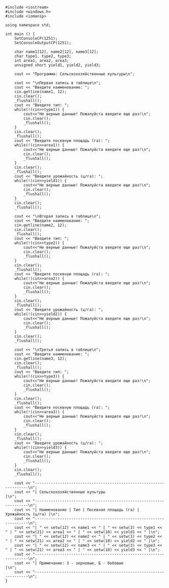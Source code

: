 ﻿```
#include <iostream>
#include <windows.h>
#include <iomanip>

using namespace std;

int main () {
	SetConsoleCP(1251);
	SetConsoleOutputCP(1251);
	
	char name1[12], name2[12], name3[12];
	char type1, type2, type3;
	int area1, area2, area3;
	unsigned short yield1, yield2, yield3;
	
	cout << "Программа: Сельскохозяйственные культуры\n";
	
	cout << "\nПервая запись в таблице\n";
	cout << "Введите наименование: ";
	cin.getline(name1, 12);
    cin.clear();
	_flushall();
	cout << "Введите тип: ";
	while(!(cin>>type1)) {
		cout<<"Не верные данные! Пожалуйста введите еще раз!\n";
		cin.clear();
		_flushall();
	}
	cin.clear();
	_flushall();
	cout << "Введите посевную площадь (га): ";
	while(!(cin>>area1)) {
		cout<<"Не верные данные! Пожалуйста введите еще раз!\n";
		cin.clear();
		_flushall();
	}
	cin.clear();
	_flushall();
	cout << "Введите урожайность (ц/га): ";
	while(!(cin>>yield1)) {
		cout<<"Не верные данные! Пожалуйста введите еще раз!\n";
		cin.clear();
		_flushall();
	}
	cin.clear();
	_flushall();
	
	cout << "\nВторая запись в таблице\n";
	cout << "Введите наименование: ";
	cin.getline(name2, 12);
    cin.clear();
	_flushall();
	cout << "Введите тип: ";
	while(!(cin>>type2)) {
		cout<<"Не верные данные! Пожалуйста введите еще раз!\n";
		cin.clear();
		_flushall();
	}
	cin.clear();
	_flushall();
	cout << "Введите посевную площадь (га): ";
	while(!(cin>>area2)) {
		cout<<"Не верные данные! Пожалуйста введите еще раз!\n";
		cin.clear();
		_flushall();
	}
	cin.clear();
	_flushall();
	cout << "Введите урожайность (ц/га): ";
	while(!(cin>>yield2)) {
		cout<<"Не верные данные! Пожалуйста введите еще раз!\n";
		cin.clear();
		_flushall();
	}
	cin.clear();
	_flushall();
	
	cout << "\nТретья запись в таблице\n";
	cout << "Введите наименование: ";
	cin.getline(name3, 12);
    cin.clear();
	_flushall();
	cout << "Введите тип: ";
	while(!(cin>>type3)) {
		cout<<"Не верные данные! Пожалуйста введите еще раз!\n";
		cin.clear();
		_flushall();
	}
	cin.clear();
	_flushall();
	cout << "Введите посевную площадь (га): ";
	while(!(cin>>area3)) {
		cout<<"Не верные данные! Пожалуйста введите еще раз!\n";
		cin.clear();
		_flushall();
	}
	cin.clear();
	_flushall();
	cout << "Введите урожайность (ц/га): ";
	while(!(cin>>yield3)) {
		cout<<"Не верные данные! Пожалуйста введите еще раз!\n";
		cin.clear();
		_flushall();
	}
	cin.clear();
	_flushall();
	
	cout << "-------------------------------------------------------------------\n";
	cout << "| Сельскохозяйственные культуры                                   |\n";
	cout << "-------------------------------------------------------------------\n";
	cout << "| Наименование | Тип | Посевная площадь (га) | Урожайность (ц/га) |\n";
	cout << "-------------------------------------------------------------------\n";
	cout << "| " << setw(12) << name1 << " | " << setw(3) << type1 << " | " << setw(21) << area1 << " | " << setw(18) << yield1 << " |\n";
	cout << "| " << setw(12) << name2 << " | " << setw(3) << type2 << " | " << setw(21) << area2 << " | " << setw(18) << yield2 << " |\n";
	cout << "| " << setw(12) << name3 << " | " << setw(3) << type3 << " | " << setw(21) << area3 << " | " << setw(18) << yield3 << " |\n";
	cout << "-------------------------------------------------------------------\n";
	cout << "| Примечание: З - зерновые, Б - бобовые                           |\n";
	cout << "-------------------------------------------------------------------\n";
}

```
